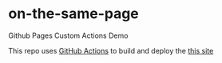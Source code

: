 # on-the-same-page
Github Pages Custom Actions Demo

This repo uses [GitHub Actions](https://github.com/iwillspeak/on-the-same-page/blob/main/.github/workflows/pages.yml) to build and deploy the [this site](http://willspeak.me/on-the-same-page/)
